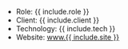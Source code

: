 <ul class="project-details">
	<li>Role: {{ include.role }}</li>
	<li>Client: {{ include.client }}</li>
	<li>Technology: {{ include.tech }}</li>
	<li>Website: <a href="{{ include.site }}">www.{{ include.site }}</a></li>
</ul>
